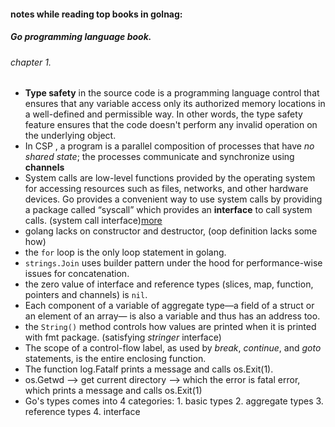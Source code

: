 #### notes while reading top books in golnag:

##### Go programming language book.
###### chapter 1.
- **Type safety** in the source code is a programming language control that ensures that any variable access only its authorized memory locations in a well-defined and permissible way. In other words, the type safety feature ensures that the code doesn't perform any invalid operation on the underlying object.
- In CSP , a program is a parallel composition of processes that have *no shared state*; the processes communicate and synchronize using **channels**
- System calls are low-level functions provided by the operating system for accessing resources such as files, networks, and other hardware devices. Go provides a convenient way to use system calls by providing a package called “syscall” which provides an **interface** to call system calls. (system call interface)[more](https://byteshiva.medium.com/using-system-calls-in-go-for-low-level-control-part-1-df390f8c268e)
- golang lacks on constructor and destructor, (oop definition lacks some how)
- the `for` loop is the only loop statement in golang.
- `strings.Join` uses builder pattern under the hood for performance-wise issues for concatenation.
- the zero value of interface and reference types (slices, map, function, pointers and channels) is `nil`.
- Each component of a variable of aggregate type—a field of a struct or an element of an array—
is also a variable and thus has an address too.
- the `String()` method controls how values are printed when it is printed with fmt package. (satisfying *stringer* interface)
- The scope of a control-flow label, as used by _break_, _continue_, and _goto_ statements, is the
  entire enclosing function.
- The function log.Fatalf prints a message and calls os.Exit(1).
- os.Getwd --> get current directory --> which the error is fatal error, which prints a message and calls os.Exit(1)
- Go's types comes into 4 categories: 1. basic types 2. aggregate types 3. reference types 4. interface
